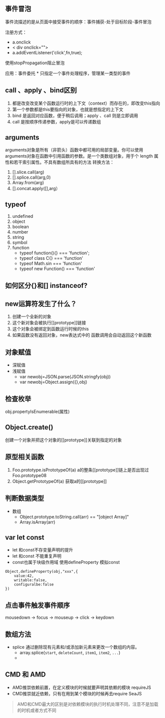 

## 事件冒泡
事件流描述的是从页面中接受事件的顺序：事件捕获-处于目标阶段-事件冒泡

注册方式：

* a.onclick
* < div onclick="">
* a.addEventListener('click',fn,true);

使用stopPropagation阻止冒泡

应用：事件委托
	* 只指定一个事件处理程序，管理某一类型的事件

## call 、apply 、bind区别
1. 都是改变改变某个函数运行时的上下文（context）而存在的，即改变this指向
2. 第一个参数都是this要指向的对象，也就是想指定的上下文
3. bind 是返回对应函数，便于稍后调用；apply 、call 则是立即调用
4. call 是按顺序传递参数，apply是可以传递数组

## arguments
arguments对象是所有（非箭头）函数中都可用的局部变量。你可以使用arguments对象在函数中引用函数的参数。是一个类数组对象，用于个 length 属性和若干索引属性。不具有数组所具有的方法
转换方法：

1. [].slice.call(arg)
2. [].splice.call(arg,0)
3. Array.from(arg)
4. [].concat.apply([],arg）

## typeof
1. undefined
2. object
3. boolean
4. number
5. string
6. symbol
7. function
	* typeof function(){} === 'function';
	* typeof class C{} === 'function'
	* typeof Math.sin === 'function'
	* typeof new Function() === 'function'

## 如何区分{}和[] instanceof?

## new运算符发生了什么？
1. 创建一个全新的对象
2. 这个新对象会被执行[[prototype]]链接
3. 这个对象会被绑定到函数运行时候的this
4. 如果函数没有返回对象，new表达式中的 函数调用会自动返回这个新函数

## 对象赋值
* 深赋值
* 浅赋值
	* var newobj=JSON.parse(JSON.stringfy(obj))
	* var newobj=Object.assign({},obj)

## 检查枚举
obj.propertyIsEnumerable(属性) 


## Object.create()
创建一个对象并把这个对象的[[prototype]]关联到指定的对象

## 原型相关函数
1. Foo.prototype.isPrototypeOf(a)  a的整条[[prototype]]链上是否出现过Foo.prototype08
2. Object.getPrototypeOf(a) 获取a的[[prototype]]

## 判断数据类型
* 数组
	* Object.prototype.toString.call(arr) == "[object Array]"
	* Array.isArray(arr)	 

## var let const
* let 和const不存变量声明的提升
* let 和const 不能重复声明
* const也属于块级作用域
使用defineProperty 模拟const

```
Object.defineProperty(obj,"xxx",{
	value:42,
	writable:false,
	configuralbe:false
})
```

## 点击事件触发事件顺序
mousedown -> focus  -> mouseup -> click -> keydown 

## 数组方法
* splice 通过删除现有元素和/或添加新元素来更改一个数组的内容。
	* array.splice(`start`, `deleteCount`, `item1`, `item2`, `...`)
	* 

## CMD 和 AMD
* AMD推崇依赖前置，在定义模块的时候就要声明其依赖的模块  requireJS
* CMD推崇就近依赖，只有在用到某个模块的时候再去require  SeaJS

> AMD和CMD最大的区别是对依赖模块的执行时机处理不同，注意不是加载的时机或者方式不同
  